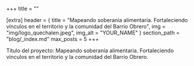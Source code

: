+++
title = ""

[extra]
header = { title = "Mapeando soberanía alimentaria. Fortaleciendo vínculos en el territorio y la comunidad del Barrio Obrero", img = "img/logo_quechalen.jpeg", img_alt = "YOUR_NAME" }
section_path = "blog/_index.md"
max_posts = 5
+++

Título del proyecto: 
Mapeando soberanía alimentaria. Fortaleciendo vínculos en el territorio y la comunidad del Barrio Obrero. 
